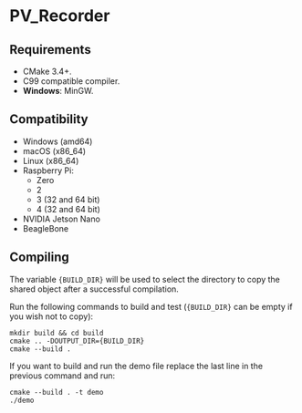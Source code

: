# PV_Recorder

## Requirements

- CMake 3.4+.
- C99 compatible compiler.
- **Windows**: MinGW.

## Compatibility

- Windows (amd64)
- macOS (x86_64)
- Linux (x86_64)
- Raspberry Pi:
    - Zero
    - 2
    - 3 (32 and 64 bit)
    - 4 (32 and 64 bit)
- NVIDIA Jetson Nano
- BeagleBone

## Compiling

The variable `{BUILD_DIR}` will be used to select the directory to copy the shared object
after a successful compilation.

Run the following commands to build and test (`{BUILD_DIR}` can be empty if you wish not to copy):

```console
mkdir build && cd build
cmake .. -DOUTPUT_DIR={BUILD_DIR}
cmake --build .
```

If you want to build and run the demo file replace the last line in the previous command and run:

```console
cmake --build . -t demo
./demo
```